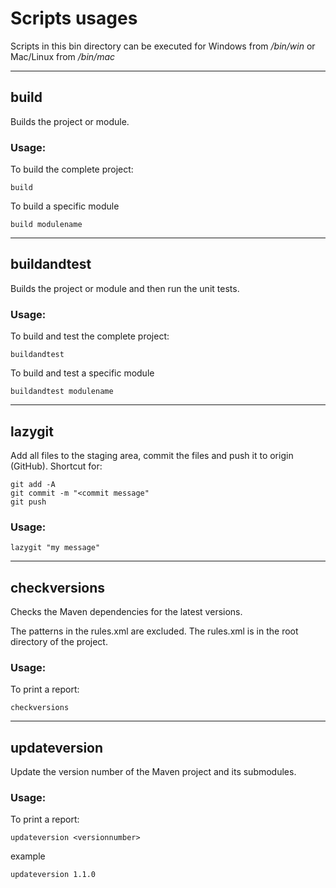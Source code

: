 # Scripts usages

Scripts in this bin directory can be executed
for Windows from _/bin/win_ or Mac/Linux from _/bin/mac_

---
## build

Builds the project or module.

### Usage:

To build the complete project:

```build```

To build a specific module

```build modulename```

---

## buildandtest

Builds the project or module and then run the unit tests.

### Usage:

To build and test the complete project:

```buildandtest```

To build and test a specific module

```buildandtest modulename```

---

## lazygit

Add all files to the staging area, commit the files and push it to origin (GitHub). Shortcut for:

```
git add -A
git commit -m "<commit message"
git push
```

### Usage:

```lazygit "my message"```

---

## checkversions

Checks the Maven dependencies for the latest versions.

The patterns in the rules.xml are excluded. The rules.xml is
in the root directory of the project.

### Usage:

To print a report:

```checkversions```

---

## updateversion

Update the version number of the Maven project and its submodules.

### Usage:

To print a report:

```updateversion <versionnumber>```

example

```updateversion 1.1.0```